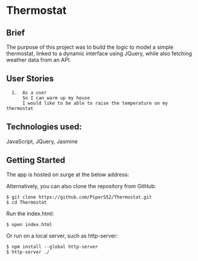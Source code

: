 # Thermostat

## Brief

The purpose of this project was to build the logic to model a simple thermostat, linked to a dynamic interface using JQuery, while also fetching weather data from an API.

## User Stories
```
  1.  As a user
      So I can warm up my house
      I would like to be able to raise the temperature on my thermostat

```
## Technologies used:

JavaScript, JQuery, Jasmine

## Getting Started

The app is hosted on surge at the below address:

Alternatively, you can also clone the repository from GitHub:
```
$ git clone https://github.com/PiperS52/Thermostat.git
$ cd Thermostat
```

Run the index.html:
```
$ open index.html
```

Or run on a local server, such as http-server:
```
$ npm install --global http-server
$ http-server ./
```

